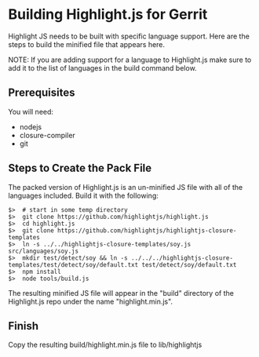 # Building Highlight.js for Gerrit

Highlight JS needs to be built with specific language support. Here are the
steps to build the minified file that appears here.

NOTE: If you are adding support for a language to Highlight.js make sure to add
it to the list of languages in the build command below.

## Prerequisites

You will need:

* nodejs
* closure-compiler
* git

## Steps to Create the Pack File

The packed version of Highlight.js is an un-minified JS file with all of the
languages included. Build it with the following:

    $>  # start in some temp directory
    $>  git clone https://github.com/highlightjs/highlight.js
    $>  cd highlight.js
    $>  git clone https://github.com/highlightjs/highlightjs-closure-templates
    $>  ln -s ../../highlightjs-closure-templates/soy.js src/languages/soy.js
    $>  mkdir test/detect/soy && ln -s ../../../highlightjs-closure-templates/test/detect/soy/default.txt test/detect/soy/default.txt
    $>  npm install
    $>  node tools/build.js

The resulting minified JS file will appear in the "build" directory of the Highlight.js
repo under the name "highlight.min.js".

## Finish

Copy the resulting build/highlight.min.js file to lib/highlightjs
